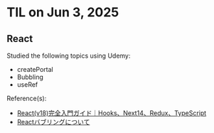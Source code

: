 # TIL on Jun 3, 2025
## React
Studied the following topics using Udemy:

- createPortal
- Bubbling
- useRef

Reference(s): 
- [React(v18)完全入門ガイド｜Hooks、Next14、Redux、TypeScript](https://www.udemy.com/course/react-complete-guide)
- [Reactバブリングについて](https://qiita.com/tips4you/items/820c52b0ece235ebfa48)
